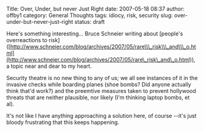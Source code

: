 Title: Over, Under, but never Just Right
date: 2007-05-18 08:37
author: offby1
category: General Thoughts
tags: idiocy, risk, security
slug: over-under-but-never-just-right
status: draft

Here\'s something interesting\... Bruce Schneier writing about \[people\'s overreactions to risk\]([http://www.schneier.com/blog/archives/2007/05/rare\\\_risk\\\_and\\\_o.html](http://www.schneier.com/blog/archives/2007/05/rare\_risk\_and\_o.html)), a topic near and dear to my heart.

Security theatre is no new thing to any of us; we all see instances of it in the invasive checks while boarding planes (shoe bombs? Did anyone actually think that\'d work?) and the preemtive measures taken to prevent hollywood threats that are neither plausible, nor likely (I\'m thinking laptop bombs, et al).

It\'s not like I have anything approaching a solution here, of course \--it\'s just bloody frustrating that this keeps happening.
